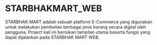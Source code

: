 # STARBHAKMART_WEB
STARBHAK MART adalah sebuah platform E-Commerce yang digunakan untuk melakukan pembelian berbagai jenis barang secara digital oleh pengguna.  Project kali ini berisikan tampilan utama beserta fungsi yang dapat dijalankan pada STARBHAK MART WEB.
